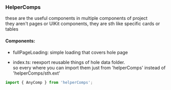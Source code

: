 ### HelperComps

these are the useful components in multiple components of project \
they aren't pages or UIKit components, they are sth like specific cards or tables

#### Components:

-   fullPageLoading: simple loading that covers hole page

-   index.ts: reexport reusable things of hole data folder.\
    so every where you can import them just from 'helperComps' instead of 'helperComps/sth.ext'

```javascript
import { AnyComp } from 'helperComps';
```
